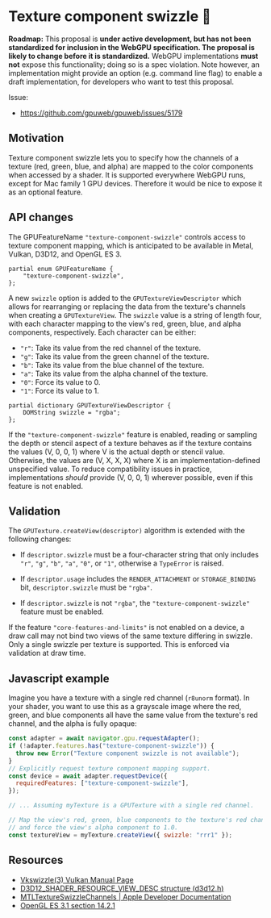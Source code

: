 # Texture component swizzle 🥤

**Roadmap:** This proposal is **under active development, but has not been standardized for inclusion in the WebGPU specification. The proposal is likely to change before it is standardized.** WebGPU implementations **must not** expose this functionality; doing so is a spec violation. Note however, an implementation might provide an option (e.g. command line flag) to enable a draft implementation, for developers who want to test this proposal.

Issue:

- https://github.com/gpuweb/gpuweb/issues/5179


## Motivation

Texture component swizzle lets you to specify how the channels of a texture (red, green, blue, and alpha) are mapped to the color components when accessed by a shader. It is supported everywhere WebGPU runs, except for Mac family 1 GPU devices. Therefore it would be nice to expose it as an optional feature.

## API changes

The GPUFeatureName `"texture-component-swizzle"` controls access to texture component mapping, which is anticipated to be available in Metal, Vulkan, D3D12, and OpenGL ES 3.

```webidl
partial enum GPUFeatureName {
    "texture-component-swizzle",
};
```

A new `swizzle` option is added to the `GPUTextureViewDescriptor` which allows for rearranging or replacing the data from the texture's channels when creating a `GPUTextureView`. The `swizzle` value is a string of length four, with each character mapping to the view's red, green, blue, and alpha components, respectively. Each character can be either:
- `"r"`: Take its value from the red channel of the texture.
- `"g"`: Take its value from the green channel of the texture.
- `"b"`: Take its value from the blue channel of the texture.
- `"a"`: Take its value from the alpha channel of the texture.
- `"0"`: Force its value to 0.
- `"1"`: Force its value to 1.

```webidl
partial dictionary GPUTextureViewDescriptor {
    DOMString swizzle = "rgba";
};
```

If the `"texture-component-swizzle"` feature is enabled, reading or sampling the depth or stencil aspect of a texture behaves as if the texture contains the values (V, 0, 0, 1) where V is the actual depth or stencil value. Otherwise, the values are (V, X, X, X) where X is an implementation-defined unspecified value.
To reduce compatibility issues in practice, implementations *should* provide (V, 0, 0, 1) wherever possible, even if this feature is not enabled.

## Validation

The `GPUTexture.createView(descriptor)` algorithm is extended with the following changes:

- If `descriptor.swizzle` must be a four-character string that only includes `"r"`, `"g"`, `"b"`, `"a"`, `"0"`, or `"1"`, otherwise a `TypeError` is raised.

- If `descriptor.usage` includes the `RENDER_ATTACHMENT` or `STORAGE_BINDING` bit, `descriptor.swizzle` must be `"rgba"`.

- If `descriptor.swizzle` is not `"rgba"`, the `"texture-component-swizzle"` feature must be enabled.

If the feature `"core-features-and-limits"` is not enabled on a device, a draw call may not bind two views of the same texture differing in swizzle. Only a single swizzle per texture is supported. This is enforced via validation at draw time.

## Javascript example

Imagine you have a texture with a single red channel (`r8unorm` format). In your shader, you want to use this as a grayscale image where the red, green, and blue components all have the same value from the texture's red channel, and the alpha is fully opaque:

```js
const adapter = await navigator.gpu.requestAdapter();
if (!adapter.features.has("texture-component-swizzle")) {
  throw new Error("Texture component swizzle is not available");
}
// Explicitly request texture component mapping support.
const device = await adapter.requestDevice({
  requiredFeatures: ["texture-component-swizzle"],
});

// ... Assuming myTexture is a GPUTexture with a single red channel.

// Map the view's red, green, blue components to the texture's red channel
// and force the view's alpha component to 1.0.
const textureView = myTexture.createView({ swizzle: "rrr1" });
```

## Resources

- [Vkswizzle(3) Vulkan Manual Page](https://registry.khronos.org/vulkan/specs/latest/man/html/VkComponentMapping.html)
- [D3D12_SHADER_RESOURCE_VIEW_DESC structure (d3d12.h)](https://learn.microsoft.com/en-us/windows/win32/api/d3d12/ns-d3d12-d3d12_shader_resource_view_desc)
- [MTLTextureSwizzleChannels | Apple Developer Documentation](https://developer.apple.com/documentation/metal/mtltextureswizzlechannels)
- [OpenGL ES 3.1 section 14.2.1](https://registry.khronos.org/OpenGL/specs/es/3.1/es_spec_3.1.pdf#page=331)
